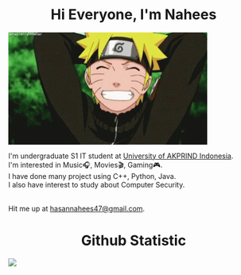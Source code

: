 <h1 align= "center">Hi Everyone, I'm Nahees</h1>
<img align= "center" width="400px" src="naruto-anime-0004.jpg" alt="Naruto">

I'm undergraduate S1 IT student at [University of AKPRIND Indonesia](https://www.akprind.ac.id/).<br>
I'm interested in Music🎧, Movies🎬, Gaming🎮.<br>
I have done many project using C++, Python, Java.<br>
I also have interest to study about Computer Security.<br><br>

Hit me up at hasannahees47@gmail.com.<br>
 <h1 align= "center">Github Statistic
</h1>
<p align="left">
<a href="https://github.com/nacchipedia">
  <img height="180em" src="https://github-readme-stats-eight-theta.vercel.app/api?username=nacchipedia&show_icons=true&theme=algolia&include_all_commits=true&count_private=true"/>
</a>
</p>
